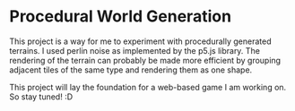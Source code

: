 # Procedural World Generation

This project is a way for me to experiment with procedurally generated terrains. I used perlin noise as implemented by the p5.js library. The rendering of the terrain can probably be made more efficient by grouping adjacent tiles of the same type and rendering them as one shape.

This project will lay the foundation for a web-based game I am working on. So stay tuned! :D